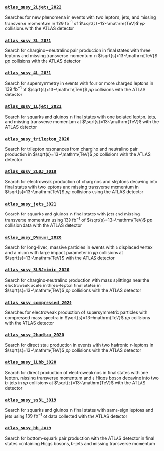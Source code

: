 ### [`atlas_susy_2Ljets_2022`](https://www.hepdata.net/record/ins2072870)
Searches for new phenomena in events with two leptons, jets, and missing transverse momentum in $139~\text{fb}^{-1}$ of
$\sqrt{s}=13~\mathrm{TeV}$ $pp$ collisions with the ATLAS detector

### [`atlas_susy_3L_2021`](https://www.hepdata.net/record/ins1866951)
Search for chargino--neutralino pair production in final states with three leptons and missing transverse momentum in
$\sqrt{s}=13~\mathrm{TeV}$ $pp$ collisions with the ATLAS detector

### [`atlas_susy_4L_2021`](https://www.hepdata.net/record/ins1852821)
Search for supersymmetry in events with four or more charged leptons in $139~\text{fb}^{-1}$ of
$\sqrt{s}=13~\mathrm{TeV}$ $pp$ collisions with the ATLAS detector

### [`atlas_susy_1Ljets_2021`](https://www.hepdata.net/record/ins1839446)
Search for squarks and gluinos in final states with one isolated lepton, jets, and missing transverse momentum at
$\sqrt{s}=13~\mathrm{TeV}$ with the ATLAS detector

### [`atlas_susy_trilepton_2020`](https://www.hepdata.net/record/ins1831992)
Search for trilepton resonances from chargino and neutralino pair production in
$\sqrt{s}=13~\mathrm{TeV}$ $pp$ collisions with the ATLAS detector

### [`atlas_susy_2L0J_2019`](https://www.hepdata.net/record/ins1750597)
Search for electroweak production of charginos and sleptons decaying into final states with two leptons and missing transverse momentum in
$\sqrt{s}=13~\mathrm{TeV}$ $pp$ collisions using the ATLAS detector

### [`atlas_susy_jets_2021`](https://www.hepdata.net/record/ins1827025)
Search for squarks and gluinos in final states with jets and missing transverse momentum using $139~\text{fb}^{-1}$ of
$\sqrt{s}=13~\mathrm{TeV}$ $pp$ collision data with the ATLAS detector

### [`atlas_susy_DVmuon_2020`](https://www.hepdata.net/record/ins1788448)
Search for long-lived, massive particles in events with a displaced vertex and a muon with large impact parameter in $pp$ collisions at
$\sqrt{s}=13~\mathrm{TeV}$ with the ATLAS detector

### [`atlas_susy_3LRJmimic_2020`](https://www.hepdata.net/record/ins1771533)
Search for chargino-neutralino production with mass splittings near the electroweak scale in three-lepton final states in
$\sqrt{s}=13~\mathrm{TeV}$ $pp$ collisions with the ATLAS detector

### [`atlas_susy_compressed_2020`](https://www.hepdata.net/record/ins1767649)
Searches for electroweak production of supersymmetric particles with compressed mass spectra in
$\sqrt{s}=13~\mathrm{TeV}$ $pp$ collisions with the ATLAS detector

### [`atlas_susy_2hadtau_2020`](https://www.hepdata.net/record/ins1765529)
Search for direct stau production in events with two hadronic $\tau$-leptons in
$\sqrt{s}=13~\mathrm{TeV}$ $pp$ collisions with the ATLAS detector

### [`atlas_susy_1Lbb_2020`](https://www.hepdata.net/record/ins1755298)
Search for direct production of electroweakinos in final states with one lepton, missing transverse momentum and a Higgs boson decaying into two $b$-jets in $pp$ collisions at
$\sqrt{s}=13~\mathrm{TeV}$ with the ATLAS detector

### [`atlas_susy_ss3L_2019`](https://www.hepdata.net/record/ins1754675)
Search for squarks and gluinos in final states with same-sign leptons and jets using $139~\text{fb}^{-1}$ of data collected with the ATLAS detector

### [`atlas_susy_hb_2019`](https://www.hepdata.net/record/ins1748602)
Search for bottom-squark pair production with the ATLAS detector in final states containing Higgs bosons, $b$-jets and missing transverse momentum






